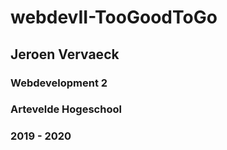 # webdevII-TooGoodToGo

## Jeroen Vervaeck 
### Webdevelopment 2
### Artevelde Hogeschool
### 2019 - 2020
